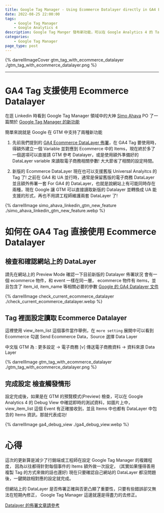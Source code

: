 ```yaml
---
title: Google Tag Manager - Using Ecommerce Datalayer directly in GA4 Event tag
date: 2022-08-25 22:00:00
tags: 
	- Google Tag Manager
	- Google Analytics 4
description: Google Tag Manger 發布新功能，可以在 Google Analytics 4 的 Tag 中直接使用 Ecommerce 的 DataLayer，再也不用重新設定一個額外的 DataLayer Variable For Items
categories: 
	- Google Tag Manager
page_type: post
---
```


{% darrellImageCover gtm_tag_with_ecommerce_datalayer ./gtm_tag_with_ecommerce_datalayer.png %}

---

# GA4 Tag 支援使用 Ecommerce Datalayer

在逛 Linkedin 時看到 Google Tag Manager 領域中的大神 [Simo Ahava](https://www.linkedin.com/in/simoahava/) PO 了一篇關於 [Google Tag Manager 的新功能](https://www.linkedin.com/posts/simoahava_two-potentially-very-very-helpful-additions-activity-6968136889128136704-Y13t)

簡單來說就是 Google 在 GTM 中支持了兩種新功能
1. 先前我們提到的 [GA4 Ecommerce DataLayer 佈署](https://www.darrelltw.com/ga4-ecommerce-recommend-events-datalayer/?from=gtm-ga4-new-feature-use-ecommerce-datalayer)，在 GA4 Tag 要使用時，得額外建立一個 Variable 並對應到 Ecommerce 中的 Items，現在終於多了一個選項可以直接請 GTM 參考 Datalayer，或是使用額外準備好的 DataLayer variable 來讀取電子商務相關參數! 大大節省了相關的設定時間。

2. 新版的 Ecommerce DataLayer 現在也可以支援舊版 Universal Analyitcs 的 Tag 了! 之前在 GA4 和 UA 並行時，通常是保留舊版的電子商務 DataLayer 並且額外佈署一套 For GA4 的 DataLayer，也就是說網站上有可能同時存在兩種，現在 Google 讓 GTM 可以直接讀取新版的 Datalayer 並轉換成 UA 能支援的形式，再也不用請工程師維護兩套 DataLayer 了!

{% darrellImage simo_ahava_linkedin_gtm_new_feature ./simo_ahava_linkedin_gtm_new_feature.webp %}

# 如何在 GA4 Tag 直接使用 Ecommerce Datalayer

## 檢查和確認網站上的 DataLayer
請先在網站上的 Preview Mode 確認一下目前新版的 Datalayer 佈署狀況
會有一個 ecommerce 物件，和 event 一樣在同一層，
ecommerce 物件有 items，並且包含了 item_id, item_name 等相關必要的參數
[Google 的 GA4 Datalayer 文件](https://developers.google.com/analytics/devguides/collection/ga4/ecommerce?client_type=gtm#view_item_details)

{% darrellImage check_current_ecommerce_datalayer ./check_current_ecommerce_datalayer.webp %}

## Tag 裡面設定讀取 Ecommerce Datalayer

這裡使用 view_item_list 這個事件當作舉例，在 ```more setting``` 展開中可以看到 Ecommerce
勾選 Send Ecommerce Data，Source 選擇 Data Layer

中文版 GTM 為 : 
更多設定 -> 電子商務 [v] 傳送電子商務資料
  -> 資料來源  Data Layer

{% darrellImage gtm_tag_with_ecommerce_datalayer ./gtm_tag_with_ecommerce_datalayer.png %}

 ## 完成設定 檢查觸發情形

設定完成後，如果是在 GTM 的預覽模式(Preview) 檢查，可以在 Google Analytics 4 的 Debug View 中確認即時的測試資料，如圖片上中，view_item_list 這個 Event 有正確接收到，並且 Items 中也都有 DataLayer 中包含的 Items 資訊，那就代表成功!

{% darrellImage ga4_debug_view ./ga4_debug_view.webp %}

# 心得

這次的更新算是減少了行銷端或工程師在設定 Google Tag Manager 的複雜程度，
因為以往都得針對每個事件的 Items 額外做一次設定，
(其實如果懂得善用複製 Tag 的方式來做的話也還好)
現在只要確認自己網站的 DataLayer 都沒問題後，一鍵開啟相對應的設定就完成。

但網站上的 DataLayer 是否佈署正確與否更凸顯了重要性，只要有些錯誤卻又無法在短期內修正，
Google Tag Manager 這邊就還是得盡力的去修正。

[Datalayer 的佈署文章請參考](https://www.darrelltw.com/ga4-ecommerce-recommend-events-datalayer/?from=gtm-ga4-new-feature-use-ecommerce-datalayer)


